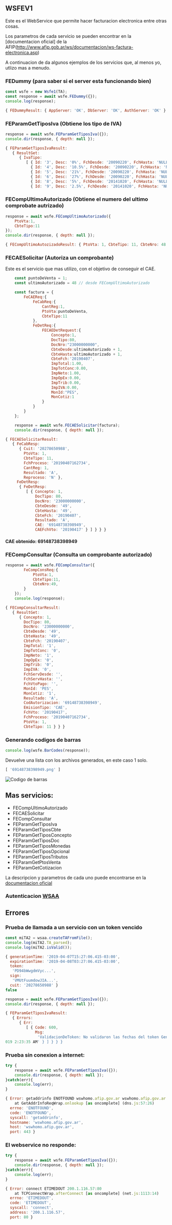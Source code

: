 ## WSFEV1

Este es el WebService que permite hacer facturacion electronica entre otras cosas.

Los parametros de cada servicio se pueden encontrar en la [documentacion oficial] de la AFIP(http://www.afip.gob.ar/ws/documentacion/ws-factura-electronica.asp)

A continuacion de da algunos ejemplos de los servicios que, al menos yo, utlizo mas a menudo.

### FEDummy (para saber si el server esta funcionando bien)

```javascript
const wsfe = new Wsfe1(TA);
const response = await wsfe.FEDummy({});
console.log(response);
```

```javascript
{ FEDummyResult: { AppServer: 'OK', DbServer: 'OK', AuthServer: 'OK' } }
```

### FEParamGetTiposIva (Obtiene los tipo de IVA)

```javascript
response = await wsfe.FEParamGetTiposIva({});
console.dir(response, { depth: null });
```

```javascript
{ FEParamGetTiposIvaResult:
   { ResultGet:
      { IvaTipo:
         [ { Id: '3', Desc: '0%', FchDesde: '20090220', FchHasta: 'NULL' },
           { Id: '4', Desc: '10.5%', FchDesde: '20090220', FchHasta: 'NULL' },
           { Id: '5', Desc: '21%', FchDesde: '20090220', FchHasta: 'NULL' },
           { Id: '6', Desc: '27%', FchDesde: '20090220', FchHasta: 'NULL' },
           { Id: '8', Desc: '5%', FchDesde: '20141020', FchHasta: 'NULL' },
           { Id: '9', Desc: '2.5%', FchDesde: '20141020', FchHasta: 'NULL' } ] } } }
```

### FECompUltimoAutorizado (Obtiene el numero del ultimo comprobate autrizado)

```javascript
response = await wsfe.FECompUltimoAutorizado({
    PtoVta:1,
    CbteTipo:11
});
console.dir(response, { depth: null });
```

```javascript
{ FECompUltimoAutozizadoResult: { PtoVta: 1, CbteTipo: 11, CbteNro: 48 } }
```

### FECAESolicitar (Autoriza un comprobante)

Este es el servicio que mas utilizo, con el objetivo de conseguir el CAE.

```javascript
    const puntoDeVenta = 1;
    const ultimoAutorizado = 48 // desde FECompUltimoAutorizado

    const factura = {
        FeCAEReq:{
            FeCabReq:{
                CantReg:1,
                PtoVta:puntoDeVenta,
                CbteTipo:11
            },
            FeDetReq:{
                FECAEDetRequest:{
                    Concepto:1,
                    DocTipo:80,
                    DocNro:"23000000000",
                    CbteDesde:ultimoAutorizado + 1,
                    CbteHasta:ultimoAutorizado + 1,
                    CbteFch:'20190407',
                    ImpTotal:1.00,
                    ImpTotConc:0.00,
                    ImpNeto:1.00,
                    ImpOpEx:0.00,
                    ImpTrib:0.00,
                    ImpIVA:0.00,
                    MonId:"PES",
                    MonCotiz:1
                }
            }
        }
    };

    response = await wsfe.FECAESolicitar(factura);
    console.dir(response, { depth: null });
```

```javascript
{ FECAESolicitarResult:
   { FeCabResp:
      { Cuit: '20278650988',
        PtoVta: 1,
        CbteTipo: 11,
        FchProceso: '20190407162734',
        CantReg: 1,
        Resultado: 'A',
        Reproceso: 'N' },
     FeDetResp:
      { FeDetResp:
         [ { Concepto: 1,
             DocTipo: 80,
             DocNro: '23000000000',
             CbteDesde: '49',
             CbteHasta: '49',
             CbteFch: '20190407',
             Resultado: 'A',
             CAE: '69148738398949',
             CAEFchVto: '20190417' } ] } } }
```

#### CAE obtenido: 69148738398949

### FECompConsultar (Consulta un comprobante autorizado)

```javascript
response = await wsfe.FECompConsultar({
        FeCompConsReq:{
            PtoVta:1,
            CbteTipo:11,
            CbteNro:49,
        }
    });
    console.log(response);
```

```javascript
{ FECompConsultarResult:
   { ResultGet:
      { Concepto: 1,
        DocTipo: 80,
        DocNro: '23000000000',
        CbteDesde: '49',
        CbteHasta: '49',
        CbteFch: '20190407',
        ImpTotal: '1',
        ImpTotConc: '0',
        ImpNeto: '1',
        ImpOpEx: '0',
        ImpTrib: '0',
        ImpIVA: '0',
        FchServDesde: '',
        FchServHasta: '',
        FchVtoPago: '',
        MonId: 'PES',
        MonCotiz: '1',
        Resultado: 'A',
        CodAutorizacion: '69148738398949',
        EmisionTipo: 'CAE',
        FchVto: '20190417',
        FchProceso: '20190407162734',
        PtoVta: 1,
        CbteTipo: 11 } } }
```

### Generando codigos de barras

```javascript
console.log(wsfe.BarCodes(response));
```

Devuelve una lista con los archivos generados, en este caso 1 solo.

``` javascript
[ '69148738398949.png' ]
```

![Codigo de barras ](69148738398949.png)

## Mas servicios:

- FECompUltimoAutorizado
- FECAESolicitar
- FECompConsultar
- FEParamGetTiposIva
- FEParamGetTiposCbte
- FEParamGetTiposConcepto
- FEParamGetTiposDoc
- FEParamGetTiposMonedas
- FEParamGetTiposOpcional
- FEParamGetTiposTributos
- FEParamGetPtosVenta
- FEParamGetCotizacion

La descripcion y parametros de cada uno puede encontrarse en la [documentacion oficial](https://www.afip.gob.ar/ws/documentacion/ws-factura-electronica.asp)

### Autenticacion [WSAA](wsaa.md)

## Errores

### Prueba de llamada a un servicio con un token vencido

```javascript
const miTA2 = wsaa.createTAFromFile();
console.log(miTA2.TA_parsed);
console.log(miTA2.isValid());
```

```javascript
{ generationTime: '2019-04-07T15:27:06.415-03:00', 
  expirationTime: '2019-04-08T03:27:06.415-03:00',
  token:
   'PD94bWwgdmVyc...',
  sign:
   'VMUtFuumdowJIA...',
  cuit: '20278650988' }
false
```

```javascript
response = await wsfe.FEParamGetTiposIva({});
console.dir(response, { depth: null });
```

```javascript
{ FEParamGetTiposIvaResult:
   { Errors:
      { Err:
         [ { Code: 600,
             Msg:
              'ValidacionDeToken: No validaron las fechas del token GenTime, ExpTime, NowUTC: 1554661566 (4/7/2019 6:25:36 PM), 1554704826 (4/8/2019 6:27:06 AM), 4/20/2
019 2:23:35 AM' } ] } } }
```

### Prueba sin conexion a internet:

```javascript
try {
    response = await wsfe.FEParamGetTiposIva({});
    console.dir(response, { depth: null });
}catch(err){
    console.log(err);
}
```

```javascript
{ Error: getaddrinfo ENOTFOUND wswhomo.afip.gov.ar wswhomo.afip.gov.ar:443
    at GetAddrInfoReqWrap.onlookup [as oncomplete] (dns.js:57:26)
  errno: 'ENOTFOUND',
  code: 'ENOTFOUND',
  syscall: 'getaddrinfo',
  hostname: 'wswhomo.afip.gov.ar',
  host: 'wswhomo.afip.gov.ar',
  port: 443 }
```
### El webservice no responde:

```javascript
try {
    response = await wsfe.FEParamGetTiposIva({});
    console.dir(response, { depth: null });
}catch(err){
    console.log(err);
}
```

```javascript
{ Error: connect ETIMEDOUT 200.1.116.57:80
    at TCPConnectWrap.afterConnect [as oncomplete] (net.js:1113:14)
  errno: 'ETIMEDOUT',
  code: 'ETIMEDOUT',
  syscall: 'connect',
  address: '200.1.116.57',
  port: 80 }
```